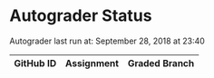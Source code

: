 # Autograder Status
Autograder last run at: September 28, 2018 at 23:40

| GitHub ID | Assignment | Graded Branch |
|-----------|------------|---------------|
